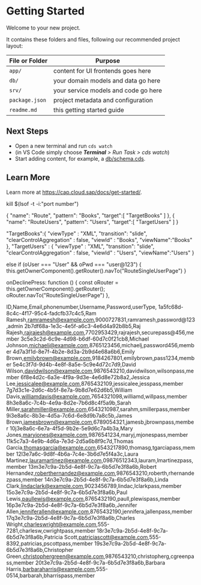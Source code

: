 # Getting Started

Welcome to your new project.

It contains these folders and files, following our recommended project layout:

File or Folder | Purpose
---------|----------
`app/` | content for UI frontends goes here
`db/` | your domain models and data go here
`srv/` | your service models and code go here
`package.json` | project metadata and configuration
`readme.md` | this getting started guide


## Next Steps

- Open a new terminal and run `cds watch`
- (in VS Code simply choose _**Terminal** > Run Task > cds watch_)
- Start adding content, for example, a [db/schema.cds](db/schema.cds).


## Learn More

Learn more at https://cap.cloud.sap/docs/get-started/.


kill $(lsof -t -i:"port number")

{
          "name": "Route",
          "pattern": "Books",
          "target":[
            "TargetBooks"
          ]
        },
        {
          "name": "RouteUsers",
          "pattern": "Users",
          "target":[
            "TargetUsers"
          ]
        }

"TargetBooks":{
          "viewType" : "XML",
          "transition": "slide",
          "clearControlAggregation" : false,
          "viewId" : "Books",
          "viewName":"Books"
        },
        "TargetUsers" : {
          "viewType" : "XML",
          "transition": "slide",
          "clearControlAggregation" : false,
          "viewId" : "Users",
          "viewName":"Users"
        }


else if (oUser === "User" && oPwd === "user@123") {
                    this.getOwnerComponent().getRouter().navTo("RouteSingleUserPage")
                }

onDeclinePress: function () {
        const oRouter = this.getOwnerComponent().getRouter();
        oRouter.navTo("RouteSingleUserPage")
      },



ID,Name,Email,phonenumber,Username,Password,userType,
1a5fc68d-8c4c-4f17-95c4-fadcfb37c4c5,Ram Ramesh,ramramesh@example.com,9000727831,ramramesh,password@123,admin
2b7df68a-1e3c-4e5f-a6c3-4e6d4a92b8b5,Raj Rajesh,rajrajesh@example.com,7702953429,rajrajesh,securepass@456,member
3c5e3c2d-6c9e-4d98-b6df-60d7c0f21cb8,Michael Johnson,michaelj@example.com,8765123456,michaelj,password456,member
4d7a3f1d-8e7f-4b2e-8d3a-2b9d4e68a6b6,Emily Brown,emilybrown@example.com,9184267801,emilybrown,pass1234,member
5e4c3f7d-9d4b-4e8f-8a5e-5c9e4d72c7d9,David Wilson,davidwilson@example.com,9876543210,davidwilson,wilsonpass,member
6f8e4d2c-6a3e-4f9a-9d3e-4e6d8e72b8a2,Jessica Lee,jessicalee@example.com,8765432109,jessicalee,jesspass,member
7g7d3c1e-2d6c-4b5f-8e7a-9b8d7e62d6b5,William Davis,williamdavis@example.com,7654321098,williamd,willpass,member
8h3e8a6c-7c4b-4e9a-8d2e-7b6d8c4f5a9b,Sarah Miller,sarahmiller@example.com,6543210987,sarahm,smillerpass,member
9i3e8a6c-8b3e-4d5a-7c6d-6e8d9b7a8c5b,James Brown,jamesbrown@example.com,6789054321,jamesb,jbrownpass,member
10j3e8a6c-6e7a-4f5d-9b2e-5e9d6c7a4b3a,Mary Jones,maryjones@example.com,9876541234,maryj,mjonespass,member
11k5c7a3-4e9b-4d6a-7e3d-2d5a6b8f9c7d,Thomas Garcia,thomasgarcia@example.com,6543217890,thomasg,tgarciapass,member
12l3e7a6c-9d8f-4b6a-7c4e-3b6d7e5f4a3c,Laura Martinez,lauramartinez@example.com,09876512343,lauram,lmartinezpass,member
13m3e7c9a-2b5d-4e8f-9c7a-6b5d7e3f8a6b,Robert Hernandez,roberthernandez@example.com,9876543210,roberth,rhernandezpass,member
14n3e7c9a-2b5d-4e8f-9c7a-6b5d7e3f8a6b,Linda Clark,lindaclark@example.com,9023456789,lindac,lclarkpass,member
15o3e7c9a-2b5d-4e8f-9c7a-6b5d7e3f8a6b,Paul Lewis,paullewis@example.com,8765432190,paull,plewispass,member
16p3e7c9a-2b5d-4e8f-9c7a-6b5d7e3f8a6b,Jennifer Allen,jenniferallen@example.com,8765432190,jennifera,jallenpass,member
17q3e7c9a-2b5d-4e8f-9c7a-6b5d7e3f8a6b,Charles Wright,charleswright@example.com,555-7281,charlesw,cwrightpass,member
18r3e7c9a-2b5d-4e8f-9c7a-6b5d7e3f8a6b,Patricia Scott,patriciascott@example.com,555-8392,patricias,pscottpass,member
19s3e7c9a-2b5d-4e8f-9c7a-6b5d7e3f8a6b,Christopher Green,christophergreen@example.com,9876543210,christopherg,cgreenpass,member
20t3e7c9a-2b5d-4e8f-9c7a-6b5d7e3f8a6b,Barbara Harris,barbaraharris@example.com,555-0514,barbarah,bharrispass,member





                    
                        
                        